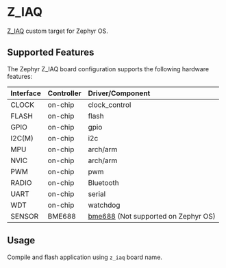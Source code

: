 # Z_IAQ

[Z_IAQ](https://6tron.io/z_object/z_iaq) custom target for Zephyr OS.

## Supported Features

The Zephyr Z_IAQ board configuration supports the following hardware features:

| Interface | Controller | Driver/Component                                                                                                          |
| :-------- | :--------- | :------------------------------------------------------------------------------------------------------------------------ |
| CLOCK     | on-chip    | clock_control                                                                                                             |
| FLASH     | on-chip    | flash                                                                                                                     |
| GPIO      | on-chip    | gpio                                                                                                                      |
| I2C(M)    | on-chip    | i2c                                                                                                                       |
| MPU       | on-chip    | arch/arm                                                                                                                  |
| NVIC      | on-chip    | arch/arm                                                                                                                  |
| PWM       | on-chip    | pwm                                                                                                                       |
| RADIO     | on-chip    | Bluetooth                                                                                                                 |
| UART      | on-chip    | serial                                                                                                                    |
| WDT       | on-chip    | watchdog                                                                                                                  |
| SENSOR    | BME688     | [bme688](https://www.bosch-sensortec.com/products/environmental-sensors/gas-sensors/bme688/) (Not supported on Zephyr OS) |

## Usage

Compile and flash application using `z_iaq` board name.
